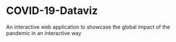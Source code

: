 # COVID-19-Dataviz
An interactive web application to showcase the global impact of the pandemic in an interactive way
